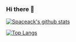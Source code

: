 ### Hi there 👋

[![Spaceack's github stats](https://github-readme-stats.vercel.app/api?username=Spaceack&theme=algolia)](https://github.com/anuraghazra/github-readme-stats)

[![Top Langs](https://github-readme-stats.vercel.app/api/top-langs/?username=Spaceack&exclude_repo=spaceack.github.io)](https://github.com/anuraghazra/github-readme-stats)

<!--
**spaceack/Spaceack** is a ✨ _special_ ✨ repository because its `README.md` (this file) appears on your GitHub profile.

Here are some ideas to get you started:

- 🔭 I’m currently working on ...
- 🌱 I’m currently learning ...
- 👯 I’m looking to collaborate on ...
- 🤔 I’m looking for help with ...
- 💬 Ask me about ...
- 📫 How to reach me: ...
- 😄 Pronouns: ...
- ⚡ Fun fact: ...
-->
